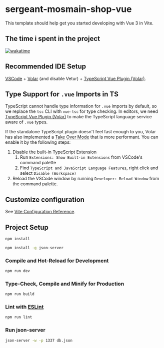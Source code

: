 # sergeant-mosmain-shop-vue

This template should help get you started developing with Vue 3 in Vite.

## The time i spent in the project

[![wakatime](https://wakatime.com/badge/user/bb404e48-d8d0-4eea-a0d3-bb8b21846f17/project/50facfbf-06e9-4241-ac31-fbc0cdf44084.svg)](https://wakatime.com/badge/user/bb404e48-d8d0-4eea-a0d3-bb8b21846f17/project/50facfbf-06e9-4241-ac31-fbc0cdf44084)

## Recommended IDE Setup

[VSCode](https://code.visualstudio.com/) + [Volar](https://marketplace.visualstudio.com/items?itemName=Vue.volar) (and disable Vetur) + [TypeScript Vue Plugin (Volar)](https://marketplace.visualstudio.com/items?itemName=Vue.vscode-typescript-vue-plugin).

## Type Support for `.vue` Imports in TS

TypeScript cannot handle type information for `.vue` imports by default, so we replace the `tsc` CLI with `vue-tsc` for type checking. In editors, we need [TypeScript Vue Plugin (Volar)](https://marketplace.visualstudio.com/items?itemName=Vue.vscode-typescript-vue-plugin) to make the TypeScript language service aware of `.vue` types.

If the standalone TypeScript plugin doesn't feel fast enough to you, Volar has also implemented a [Take Over Mode](https://github.com/johnsoncodehk/volar/discussions/471#discussioncomment-1361669) that is more performant. You can enable it by the following steps:

1. Disable the built-in TypeScript Extension
    1) Run `Extensions: Show Built-in Extensions` from VSCode's command palette
    2) Find `TypeScript and JavaScript Language Features`, right click and select `Disable (Workspace)`
2. Reload the VSCode window by running `Developer: Reload Window` from the command palette.

## Customize configuration

See [Vite Configuration Reference](https://vitejs.dev/config/).

## Project Setup

```sh
npm install
```

```sh
npm install -g json-server
```

### Compile and Hot-Reload for Development

```sh
npm run dev
```

### Type-Check, Compile and Minify for Production

```sh
npm run build
```

### Lint with [ESLint](https://eslint.org/)

```sh
npm run lint
```

### Run json-server 

```sh
json-server -w -p 1337 db.json
```
